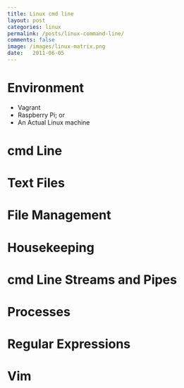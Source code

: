 ```yaml
---
title: Linux cmd line
layout: post
categories: linux
permalink: /posts/linux-command-line/
comments: false
image: /images/linux-matrix.png
date:   2011-06-05 
---
```



# Environment

- Vagrant
- Raspberry Pi; or
- An Actual Linux machine

# cmd Line


# Text Files


# File Management



# Housekeeping





# cmd Line Streams and Pipes



# Processes



# Regular Expressions





# Vim







